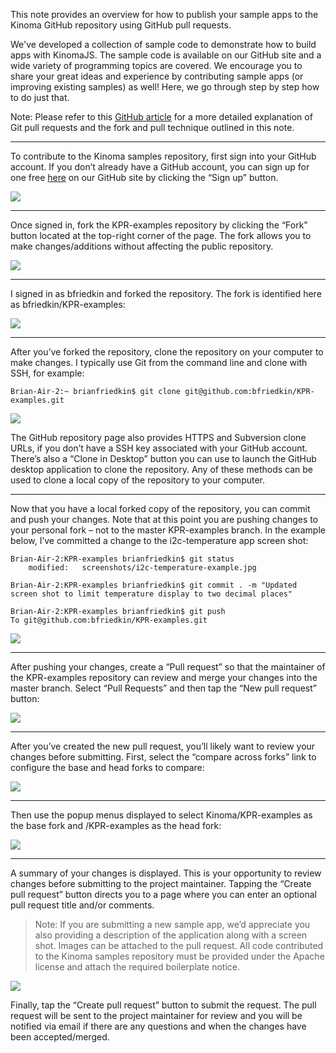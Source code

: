 This note provides an overview for how to publish your sample apps to the Kinoma GitHub repository using GitHub pull requests.

We've developed a collection of sample code to demonstrate how to build apps with KinomaJS. The sample code is available on our GitHub site and a wide variety of programming topics are covered. We encourage you to share your great ideas and experience by contributing sample apps (or improving existing samples) as well! Here, we go through step by step how to do just that.

Note: Please refer to this [GitHub article](https://help.github.com/articles/using-pull-requests/) for a more detailed explanation of Git pull requests and the fork and pull technique outlined in this note.

***
To contribute to the Kinoma samples repository, first sign into your GitHub account. If you don’t already have a GitHub account, you can sign up for one free [here](https://github.com/Kinoma/KPR-examples) on our GitHub site by clicking the “Sign up” button.

![](../images/github/signin.png)

***
Once signed in, fork the KPR-examples repository by clicking the “Fork” button located at the top-right corner of the page. The fork allows you to make changes/additions without affecting the public repository.

![](../images/github/fork.png)

***
I signed in as bfriedkin and forked the repository. The fork is identified here as bfriedkin/KPR-examples:

![](../images/github/forked.png)

***
After you’ve forked the repository, clone the repository on your computer to make changes. I typically use Git from the command line and clone with SSH, for example:

	Brian-Air-2:~ brianfriedkin$ git clone git@github.com:bfriedkin/KPR-examples.git
	
![](../images/github/clone.png)

The GitHub repository page also provides HTTPS and Subversion clone URLs, if you don’t have a SSH key associated with your GitHub account. There’s also a “Clone in Desktop” button you can use to launch the GitHub desktop application to clone the repository. Any of these methods can be used to clone a local copy of the repository to your computer.

***
Now that you have a local forked copy of the repository, you can commit and push your changes. Note that at this point you are pushing changes to your personal fork – not to the master KPR-examples branch. In the example below, I’ve committed a change to the i2c-temperature app screen shot:

	Brian-Air-2:KPR-examples brianfriedkin$ git status
		modified:   screenshots/i2c-temperature-example.jpg

	Brian-Air-2:KPR-examples brianfriedkin$ git commit . -m "Updated screen shot to limit temperature display to two decimal places"

	Brian-Air-2:KPR-examples brianfriedkin$ git push
	To git@github.com:bfriedkin/KPR-examples.git
	
![](../images/github/pull-requests.png)

***
After pushing your changes, create a “Pull request” so that the maintainer of the KPR-examples repository can review and merge your changes into the master branch. Select “Pull Requests” and then tap the “New pull request” button:

![](../images/github/new-pull-request.png)

***
After you’ve created the new pull request, you’ll likely want to review your changes before submitting. First, select the “compare across forks” link to configure the base and head forks to compare:

![](../images/github/compare-across-forks.png)

***
Then use the popup menus displayed to select Kinoma/KPR-examples as the base fork and /KPR-examples as the head fork:

![](../images/github/compare.png)

***
A summary of your changes is displayed. This is your opportunity to review changes before submitting to the project maintainer. Tapping the “Create pull request” button directs you to a page where you can enter an optional pull request title and/or comments.

> Note: If you are submitting a new sample app, we’d appreciate you also providing a description of the application along with a screen shot. Images can be attached to the pull request. All code contributed to the Kinoma samples repository must be provided under the Apache license and attach the required boilerplate notice.

![](../images/github/create-pull-request.png)

Finally, tap the “Create pull request” button to submit the request. The pull request will be sent to the project maintainer for review and you will be notified via email if there are any questions and when the changes have been accepted/merged.